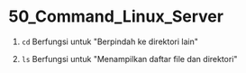 # 50_Command_Linux_Server

1. `cd`
   Berfungsi untuk "Berpindah ke direktori lain"

2. `ls`
   Berfungsi untuk "Menampilkan daftar file dan direktori"
